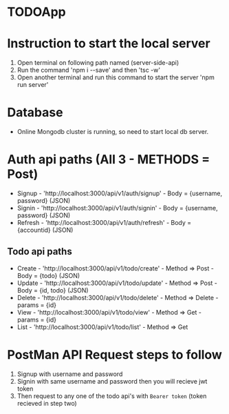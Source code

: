 # TODOApp

# Instruction to start the local server

1. Open terminal on following path named (server-side-api)
2. Run the command 'npm i --save' and then 'tsc -w'
3. Open another terminal and run this command to start the server 'npm run server'

# Database

* Online Mongodb cluster is running, so need to start local db server.

# Auth api paths (All 3 -  METHODS = Post)

* Signup - 'http://localhost:3000/api/v1/auth/signup' - Body = {username, password} (JSON)
* Signin - 'http://localhost:3000/api/v1/auth/signin' - Body = {username, password} (JSON)
* Refresh - 'http://localhost:3000/api/v1/auth/refresh' - Body = {accountid} (JSON)

## Todo api paths

* Create - 'http://localhost:3000/api/v1/todo/create' - Method => Post  - Body = {todo} (JSON)
* Update - 'http://localhost:3000/api/v1/todo/update' - Method => Post  - Body = {id, todo} (JSON)
* Delete - 'http://localhost:3000/api/v1/todo/delete' - Method => Delete - params = {id}
* View - 'http://localhost:3000/api/v1/todo/view' - Method => Get - params = {id}
* List - 'http://localhost:3000/api/v1/todo/list' - Method => Get

# PostMan API Request steps to follow

1. Signup with username and password
2. Signin with same username and password then you will recieve jwt token
3. Then request to any one of the todo api's with `Bearer token` (token recieved in step two)
